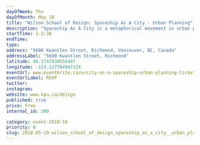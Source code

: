 ```yaml
---
dayOfWeek: Thu
dayOfMonth: May 10
title: "Wilson School of Design: Spaceship As A City - Urban Planning"
description: "Spaceship As A City is a metaphorical movement in urban planning - a new way of thinking about humans and their relationships with their habitats - an intelligent way of designing future cities. <br> <br> Product Design instructor Sue Fairburn hopes to provoke an active discussion about the future of cities.<br> <br> Sue discusses making cities self-sufficient, like a space station. Spaceship and space habitats are comparable to the modern, densely packed, and technology-driven metros of tomorrow.<br> "
startTime: 1-2:30
endTime: 
type: 
address: "5600 Kwantlen Street, Richmond, Vancouver, BC, Canada"
addressLabel: "5600 Kwantlen Street, Richmond"
latitude: 49.1747930656487
longitude: -123.127784947124
eventUrl: www.eventbrite.ca/e/city-as-a-spaceship-urban-planning-tickets-45121011159
eventUrlLabel: RSVP
twitter: 
instagram: 
website: www.kpu.ca/design
published: true
price: Free
internal_id: 380

category: event-2018-10
priority: 0
slug: 2018-05-10-wilson_school_of_design_spaceship_as_a_city__urban_planning
---
```

